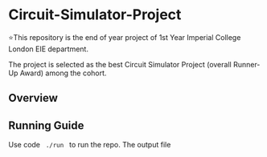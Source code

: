 # Circuit-Simulator-Project
:star:This repository is the end of year project of 1st Year Imperial College London EIE department. 

The project is selected as the best Circuit Simulator Project (overall Runner-Up Award) among the cohort. 

## Overview

## Running Guide
Use code <code> ./run </code> to run the repo. The output file 
